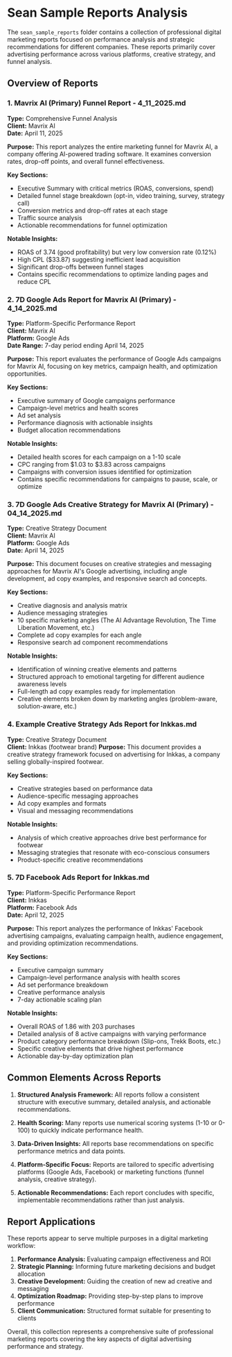 # Sean Sample Reports Analysis

The `sean_sample_reports` folder contains a collection of professional digital marketing reports focused on performance analysis and strategic recommendations for different companies. These reports primarily cover advertising performance across various platforms, creative strategy, and funnel analysis.

## Overview of Reports

### 1. Mavrix AI (Primary) Funnel Report - 4_11_2025.md

**Type:** Comprehensive Funnel Analysis  
**Client:** Mavrix AI  
**Date:** April 11, 2025

**Purpose:** This report analyzes the entire marketing funnel for Mavrix AI, a company offering AI-powered trading software. It examines conversion rates, drop-off points, and overall funnel effectiveness.

**Key Sections:**
- Executive Summary with critical metrics (ROAS, conversions, spend)
- Detailed funnel stage breakdown (opt-in, video training, survey, strategy call)
- Conversion metrics and drop-off rates at each stage
- Traffic source analysis
- Actionable recommendations for funnel optimization

**Notable Insights:**
- ROAS of 3.74 (good profitability) but very low conversion rate (0.12%)
- High CPL ($33.87) suggesting inefficient lead acquisition
- Significant drop-offs between funnel stages
- Contains specific recommendations to optimize landing pages and reduce CPL

### 2. 7D Google Ads Report for Mavrix AI (Primary) - 4_14_2025.md

**Type:** Platform-Specific Performance Report  
**Client:** Mavrix AI  
**Platform:** Google Ads  
**Date Range:** 7-day period ending April 14, 2025

**Purpose:** This report evaluates the performance of Google Ads campaigns for Mavrix AI, focusing on key metrics, campaign health, and optimization opportunities.

**Key Sections:**
- Executive summary of Google campaigns performance
- Campaign-level metrics and health scores
- Ad set analysis
- Performance diagnosis with actionable insights
- Budget allocation recommendations

**Notable Insights:**
- Detailed health scores for each campaign on a 1-10 scale
- CPC ranging from $1.03 to $3.83 across campaigns
- Campaigns with conversion issues identified for optimization
- Contains specific recommendations for campaigns to pause, scale, or optimize

### 3. 7D Google Ads Creative Strategy for Mavrix AI (Primary) - 04_14_2025.md

**Type:** Creative Strategy Document  
**Client:** Mavrix AI  
**Platform:** Google Ads  
**Date:** April 14, 2025

**Purpose:** This document focuses on creative strategies and messaging approaches for Mavrix AI's Google advertising, including angle development, ad copy examples, and responsive search ad concepts.

**Key Sections:**
- Creative diagnosis and analysis matrix
- Audience messaging strategies
- 10 specific marketing angles (The AI Advantage Revolution, The Time Liberation Movement, etc.)
- Complete ad copy examples for each angle
- Responsive search ad component recommendations

**Notable Insights:**
- Identification of winning creative elements and patterns
- Structured approach to emotional targeting for different audience awareness levels
- Full-length ad copy examples ready for implementation
- Creative elements broken down by marketing angles (problem-aware, solution-aware, etc.)

### 4. Example Creative Strategy Ads Report for Inkkas.md

**Type:** Creative Strategy Document  
**Client:** Inkkas (footwear brand)
**Purpose:** This document provides a creative strategy framework focused on advertising for Inkkas, a company selling globally-inspired footwear.

**Key Sections:**
- Creative strategies based on performance data
- Audience-specific messaging approaches
- Ad copy examples and formats
- Visual and messaging recommendations

**Notable Insights:**
- Analysis of which creative approaches drive best performance for footwear
- Messaging strategies that resonate with eco-conscious consumers
- Product-specific creative recommendations

### 5. 7D Facebook Ads Report for Inkkas.md

**Type:** Platform-Specific Performance Report  
**Client:** Inkkas  
**Platform:** Facebook Ads  
**Date:** April 12, 2025

**Purpose:** This report analyzes the performance of Inkkas' Facebook advertising campaigns, evaluating campaign health, audience engagement, and providing optimization recommendations.

**Key Sections:**
- Executive campaign summary
- Campaign-level performance analysis with health scores
- Ad set performance breakdown
- Creative performance analysis
- 7-day actionable scaling plan

**Notable Insights:**
- Overall ROAS of 1.86 with 203 purchases
- Detailed analysis of 8 active campaigns with varying performance
- Product category performance breakdown (Slip-ons, Trekk Boots, etc.)
- Specific creative elements that drive highest performance
- Actionable day-by-day optimization plan

## Common Elements Across Reports

1. **Structured Analysis Framework:** All reports follow a consistent structure with executive summary, detailed analysis, and actionable recommendations.

2. **Health Scoring:** Many reports use numerical scoring systems (1-10 or 0-100) to quickly indicate performance health.

3. **Data-Driven Insights:** All reports base recommendations on specific performance metrics and data points.

4. **Platform-Specific Focus:** Reports are tailored to specific advertising platforms (Google Ads, Facebook) or marketing functions (funnel analysis, creative strategy).

5. **Actionable Recommendations:** Each report concludes with specific, implementable recommendations rather than just analysis.

## Report Applications

These reports appear to serve multiple purposes in a digital marketing workflow:

1. **Performance Analysis:** Evaluating campaign effectiveness and ROI
2. **Strategic Planning:** Informing future marketing decisions and budget allocation
3. **Creative Development:** Guiding the creation of new ad creative and messaging
4. **Optimization Roadmap:** Providing step-by-step plans to improve performance
5. **Client Communication:** Structured format suitable for presenting to clients

Overall, this collection represents a comprehensive suite of professional marketing reports covering the key aspects of digital advertising performance and strategy. 